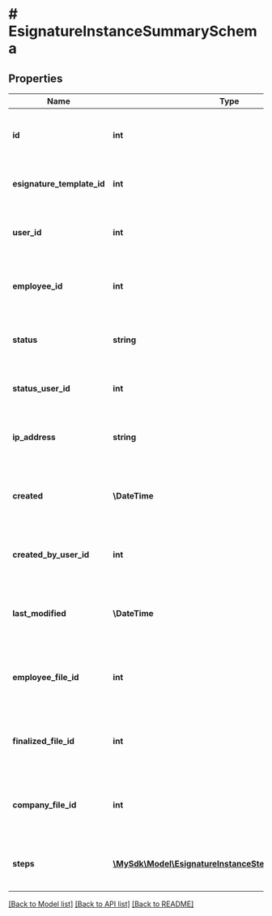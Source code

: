# # EsignatureInstanceSummarySchema

## Properties

Name | Type | Description | Notes
------------ | ------------- | ------------- | -------------
**id** | **int** | Unique identifier of the e-signature instance | [optional]
**esignature_template_id** | **int** | ID of the associated e-signature template | [optional]
**user_id** | **int** | ID of the user associated with the e-signature | [optional]
**employee_id** | **int** | ID of the employee associated with the e-signature | [optional]
**status** | **string** | Current status of the e-signature instance | [optional]
**status_user_id** | **int** | ID of the user who updated the status | [optional]
**ip_address** | **string** | IP address associated with the e-signature instance | [optional]
**created** | **\DateTime** | Timestamp when the e-signature instance was created | [optional]
**created_by_user_id** | **int** | ID of the user who created the e-signature instance | [optional]
**last_modified** | **\DateTime** | Timestamp when the e-signature instance was last modified | [optional]
**employee_file_id** | **int** | ID of the employee file associated with the e-signature | [optional]
**finalized_file_id** | **int** | ID of the finalized file associated with the e-signature | [optional]
**company_file_id** | **int** | ID of the company file associated with the e-signature | [optional]
**steps** | [**\MySdk\Model\EsignatureInstanceStepSummarySchema[]**](EsignatureInstanceStepSummarySchema.md) | Steps involved in the e-signature process | [optional]

[[Back to Model list]](../../README.md#models) [[Back to API list]](../../README.md#endpoints) [[Back to README]](../../README.md)
